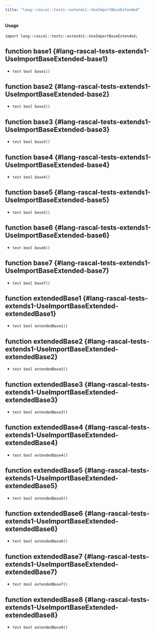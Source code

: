 ```yaml
---
title: "lang::rascal::tests::extends1::UseImportBaseExtended"
---
```


#### Usage

`import lang::rascal::tests::extends1::UseImportBaseExtended;`


## function base1 {#lang-rascal-tests-extends1-UseImportBaseExtended-base1}

* ``test bool base1()``

## function base2 {#lang-rascal-tests-extends1-UseImportBaseExtended-base2}

* ``test bool base2()``

## function base3 {#lang-rascal-tests-extends1-UseImportBaseExtended-base3}

* ``test bool base3()``

## function base4 {#lang-rascal-tests-extends1-UseImportBaseExtended-base4}

* ``test bool base4()``

## function base5 {#lang-rascal-tests-extends1-UseImportBaseExtended-base5}

* ``test bool base5()``

## function base6 {#lang-rascal-tests-extends1-UseImportBaseExtended-base6}

* ``test bool base6()``

## function base7 {#lang-rascal-tests-extends1-UseImportBaseExtended-base7}

* ``test bool base7()``

## function extendedBase1 {#lang-rascal-tests-extends1-UseImportBaseExtended-extendedBase1}

* ``test bool extendedBase1()``

## function extendedBase2 {#lang-rascal-tests-extends1-UseImportBaseExtended-extendedBase2}

* ``test bool extendedBase2()``

## function extendedBase3 {#lang-rascal-tests-extends1-UseImportBaseExtended-extendedBase3}

* ``test bool extendedBase3()``

## function extendedBase4 {#lang-rascal-tests-extends1-UseImportBaseExtended-extendedBase4}

* ``test bool extendedBase4()``

## function extendedBase5 {#lang-rascal-tests-extends1-UseImportBaseExtended-extendedBase5}

* ``test bool extendedBase5()``

## function extendedBase6 {#lang-rascal-tests-extends1-UseImportBaseExtended-extendedBase6}

* ``test bool extendedBase6()``

## function extendedBase7 {#lang-rascal-tests-extends1-UseImportBaseExtended-extendedBase7}

* ``test bool extendedBase7()``

## function extendedBase8 {#lang-rascal-tests-extends1-UseImportBaseExtended-extendedBase8}

* ``test bool extendedBase8()``

